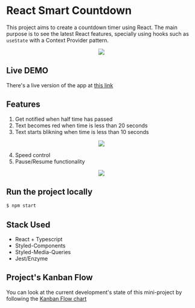 # React Smart Countdown

This project aims to create a countdown timer using React. The main purpose is to see the latest React features, specially using hooks such as `useState` with a Context Provider pattern.

<p align="center">
  <img width="auto" height="auto" src="https://media0.giphy.com/media/H1RnsoNMfy6BWKcEx6/giphy.gif">
</p>

## Live DEMO

There's a live version of the app at [this link](https://react-smart-countdown.netlify.app/)

## Features

1. Get notified when half time has passed
2. Text becomes red when time is less than 20 seconds
3. Text starts blikning when time is less than 10 seconds

<p align="center">
  <img width="auto" height="auto" src="https://media.giphy.com/media/Xxp0rn0ZepHYG5OME0/giphy.gif">
</p>

4. Speed control
5. Pause/Resume functionality

<p align="center">
  <img width="auto" height="auto" src="https://media.giphy.com/media/gKxTs8fsZ4uzDmzEwg/giphy.gif">
</p>

## Run the project locally

```bash
$ npm start
```

## Stack Used

- React + Typescript
- Styled-Components
- Styled-Media-Queries
- Jest/Enzyme

## Project's Kanban Flow

You can look at the current development's state of this mini-project by following the [Kanban Flow chart](https://github.com/jprivillaso/react-smart-countdown/projects/1)
